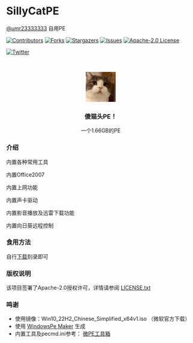 

# SillyCatPE

[@umr23333333](https://github.com/umr23333333) 自用PE

<!-- PROJECT SHIELDS -->

[![Contributors][contributors-shield]][contributors-url]
[![Forks][forks-shield]][forks-url]
[![Stargazers][stars-shield]][stars-url]
[![Issues][issues-shield]][issues-url]
[![Apache-2.0 License][license-shield]][license-url]

[![Twitter][Twitter-url]][twitter-url]

<!-- PROJECT LOGO -->
<br />

<p align="center">
  <a href="https://github.com/umr23333333/SillyCatPE/">
    <img src="images/logo.jpg" alt="Logo" width="80" height="80">
  </a>




  <h3 align="center">傻猫头PE！</h3>
  <p align="center">
    一个1.66GB的PE
    <br />

  </p>


</p>




### 介绍

内置各种常用工具

内置Office2007

内置上网功能

内置声卡驱动

内置影音播放及迅雷下载功能

内置向日葵远程控制

### 食用方法

自行[下载](https://d.umr2333.com/SillyCatPE.iso)刻录即可

### 版权说明

该项目签署了Apache-2.0授权许可，详情请参阅 [LICENSE.txt](https://github.com/shaojintian/Best_README_template/blob/master/LICENSE.txt)

### 鸣谢


- 使用镜像：Win10_22H2_Chinese_Simplified_x64v1.iso （微软官方下载）
- 使用 [WindowsPe  Maker](https://winpemaker.ccpe.net/) 生成
- 内置工具及pecmd.ini参考： [微PE工具箱](https://www.wepe.com.cn/)

<!-- links -->

[your-project-path]:umr23333333/SillyCatPE
[contributors-shield]: https://img.shields.io/github/contributors/umr23333333/SillyCatPE.svg?style=flat-square
[contributors-url]: https://github.com/umr23333333/SillyCatPE/graphs/contributors
[forks-shield]: https://img.shields.io/github/forks/umr23333333/SillyCatPE.svg?style=flat-square
[forks-url]: https://github.com/shaojintian/umr23333333/SillyCatPE/network/members
[stars-shield]: https://img.shields.io/github/stars/umr23333333/SillyCatPE.svg?style=flat-square
[stars-url]: https://github.com/shaojintian/umr23333333/SillyCatPE/stargazers
[issues-shield]: https://img.shields.io/github/issues/umr23333333/SillyCatPE.svg?style=flat-square
[issues-url]: https://img.shields.io/github/issues/umr23333333/SillyCatPE.svg
[license-shield]: https://img.shields.io/github/license/umr23333333/SillyCatPE.svg?style=flat-square
[license-url]: https://github.com/umr23333333/SillyCatPE/blob/master/LICENSE.txt
[twitter-url]: https://img.shields.io/twitter/follow/:umr23333333



